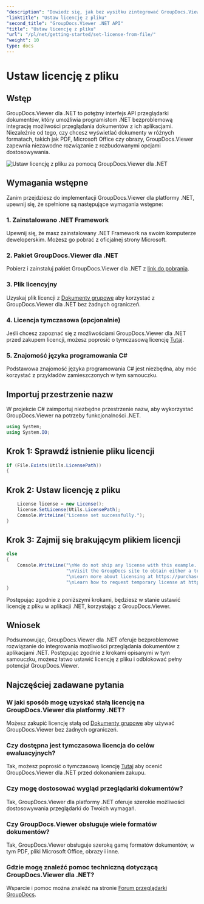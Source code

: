 ```yaml
---
"description": "Dowiedz się, jak bez wysiłku zintegrować GroupDocs.Viewer dla .NET ze swoimi aplikacjami. Ustaw licencję, przeglądaj dokumenty i dostosuj wygląd przeglądarki."
"linktitle": "Ustaw licencję z pliku"
"second_title": "GroupDocs.Viewer .NET API"
"title": "Ustaw licencję z pliku"
"url": "/pl/net/getting-started/set-license-from-file/"
"weight": 10
type: docs
---
```

# Ustaw licencję z pliku

## Wstęp
GroupDocs.Viewer dla .NET to potężny interfejs API przeglądarki dokumentów, który umożliwia programistom .NET bezproblemową integrację możliwości przeglądania dokumentów z ich aplikacjami. Niezależnie od tego, czy chcesz wyświetlać dokumenty w różnych formatach, takich jak PDF, Microsoft Office czy obrazy, GroupDocs.Viewer zapewnia niezawodne rozwiązanie z rozbudowanymi opcjami dostosowywania.

![Ustaw licencję z pliku za pomocą GroupDocs.Viewer dla .NET](/viewer/getting-started/set-license-from-file.png)

## Wymagania wstępne
Zanim przejdziesz do implementacji GroupDocs.Viewer dla platformy .NET, upewnij się, że spełnione są następujące wymagania wstępne:
### 1. Zainstalowano .NET Framework
Upewnij się, że masz zainstalowany .NET Framework na swoim komputerze deweloperskim. Możesz go pobrać z oficjalnej strony Microsoft.
### 2. Pakiet GroupDocs.Viewer dla .NET
Pobierz i zainstaluj pakiet GroupDocs.Viewer dla .NET z [link do pobrania](https://releases.groupdocs.com/viewer/net/).
### 3. Plik licencyjny
Uzyskaj plik licencji z [Dokumenty grupowe](https://purchase.groupdocs.com/buy) aby korzystać z GroupDocs.Viewer dla .NET bez żadnych ograniczeń.
### 4. Licencja tymczasowa (opcjonalnie)
Jeśli chcesz zapoznać się z możliwościami GroupDocs.Viewer dla .NET przed zakupem licencji, możesz poprosić o tymczasową licencję [Tutaj](https://purchase.groupdocs.com/temporary-license/).
### 5. Znajomość języka programowania C#
Podstawowa znajomość języka programowania C# jest niezbędna, aby móc korzystać z przykładów zamieszczonych w tym samouczku.

## Importuj przestrzenie nazw
W projekcie C# zaimportuj niezbędne przestrzenie nazw, aby wykorzystać GroupDocs.Viewer na potrzeby funkcjonalności .NET.

```csharp
using System;
using System.IO;
```

## Krok 1: Sprawdź istnienie pliku licencji
```csharp
if (File.Exists(Utils.LicensePath))
{
```
## Krok 2: Ustaw licencję z pliku
```csharp
    License license = new License();
    license.SetLicense(Utils.LicensePath);
    Console.WriteLine("License set successfully.");
}
```
## Krok 3: Zajmij się brakującym plikiem licencji
```csharp
else
{
    Console.WriteLine("\nWe do not ship any license with this example. " +
                      "\nVisit the GroupDocs site to obtain either a temporary or permanent license. " +
                      "\nLearn more about licensing at https://purchase.groupdocs.com/faqs/licensing. " +
                      "\nLearn how to request temporary license at https://purchase.groupdocs.com/temporary-license.");
}
```
Postępując zgodnie z poniższymi krokami, będziesz w stanie ustawić licencję z pliku w aplikacji .NET, korzystając z GroupDocs.Viewer.

## Wniosek
Podsumowując, GroupDocs.Viewer dla .NET oferuje bezproblemowe rozwiązanie do integrowania możliwości przeglądania dokumentów z aplikacjami .NET. Postępując zgodnie z krokami opisanymi w tym samouczku, możesz łatwo ustawić licencję z pliku i odblokować pełny potencjał GroupDocs.Viewer.
## Najczęściej zadawane pytania
### W jaki sposób mogę uzyskać stałą licencję na GroupDocs.Viewer dla platformy .NET?
Możesz zakupić licencję stałą od [Dokumenty grupowe](https://purchase.groupdocs.com/buy) aby używać GroupDocs.Viewer bez żadnych ograniczeń.
### Czy dostępna jest tymczasowa licencja do celów ewaluacyjnych?
Tak, możesz poprosić o tymczasową licencję [Tutaj](https://purchase.groupdocs.com/temporary-license/) aby ocenić GroupDocs.Viewer dla .NET przed dokonaniem zakupu.
### Czy mogę dostosować wygląd przeglądarki dokumentów?
Tak, GroupDocs.Viewer dla platformy .NET oferuje szerokie możliwości dostosowywania przeglądarki do Twoich wymagań.
### Czy GroupDocs.Viewer obsługuje wiele formatów dokumentów?
Tak, GroupDocs.Viewer obsługuje szeroką gamę formatów dokumentów, w tym PDF, pliki Microsoft Office, obrazy i inne.
### Gdzie mogę znaleźć pomoc techniczną dotyczącą GroupDocs.Viewer dla .NET?
Wsparcie i pomoc można znaleźć na stronie [Forum przeglądarki GroupDocs](https://forum.groupdocs.com/c/viewer/9).